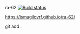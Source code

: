 ra-62
[![Build status](https://ci.appveyor.com/api/projects/status/pmbgmjol6p2fo44p?svg=true)](https://ci.appveyor.com/project/IsmagilovRF/ra-62)

https://ismagilovrf.github.io/ra-62/

git add .
